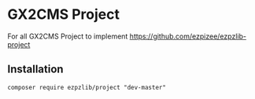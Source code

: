 GX2CMS Project
============================

For all GX2CMS Project to implement
https://github.com/ezpizee/ezpzlib-project

## Installation

```
composer require ezpzlib/project "dev-master"
```
